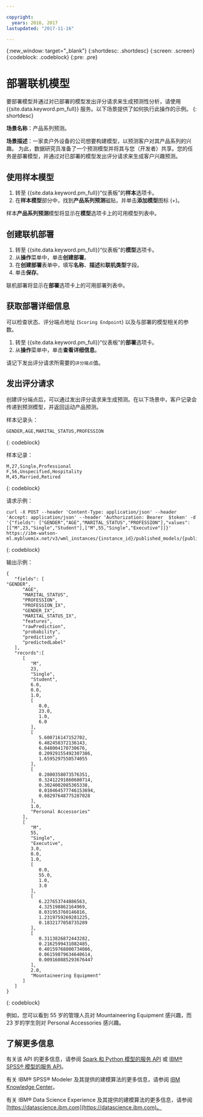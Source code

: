 ```yaml
---

copyright:
  years: 2016, 2017
lastupdated: "2017-11-16"

---
```


{:new_window: target="_blank"}
{:shortdesc: .shortdesc}
{:screen: .screen}
{:codeblock: .codeblock}
{:pre: .pre}

# 部署联机模型

要部署模型并通过对已部署的模型发出评分请求来生成预测性分析，请使用 {{site.data.keyword.pm_full}} 服务。以下场景提供了如何执行此操作的示例。
{: shortdesc}

**场景名称**：产品系列预测。

**场景描述**：一家卖户外设备的公司想要构建模型，以预测客户对其产品系列的兴趣。
为此，数据研究员准备了一个预测模型并将其与您（开发者）共享。您的任务是部署模型，并通过对已部署的模型发出评分请求来生成客户兴趣预测。

## 使用样本模型

1. 转至 {{site.data.keyword.pm_full}}“仪表板”的**样本**选项卡。
2. 在**样本模型**部分中，找到**产品系列预测**磁贴，并单击**添加模型**图标 (+)。

样本**产品系列预测**模型将显示在**模型**选项卡上的可用模型列表中。


## 创建联机部署

1. 转至 {{site.data.keyword.pm_full}}“仪表板”的**模型**选项卡。
2. 从**操作**菜单中，单击**创建部署**。
3. 在**创建部署**表单中，填写**名称**、**描述**和**联机类型**字段。
4. 单击**保存**。

联机部署将显示在**部署**选项卡上的可用部署列表中。

## 获取部署详细信息

可以检查状态、评分端点地址 (`Scoring Endpoint`) 以及与部署的模型相关的参数。

1. 转至 {{site.data.keyword.pm_full}}“仪表板”的**部署**选项卡。
2. 从**操作**菜单中，单击**查看详细信息**。

请记下发出评分请求所需要的`评分端点`值。


## 发出评分请求

创建评分端点后，可以通过发出评分请求来生成预测。在以下场景中，客户记录会传递到预测模型，并返回运动产品预测。

样本记录头：

```
GENDER,AGE,MARITAL_STATUS,PROFESSION
```
{: codeblock}

样本记录：

```
M,27,Single,Professional
F,56,Unspecified,Hospitality
M,45,Married,Retired
```
{: codeblock}

请求示例：

```
curl -X POST --header 'Content-Type: application/json' --header 'Accept: application/json' --header 'Authorization: Bearer  $token' -d '{"fields": ["GENDER","AGE","MARITAL_STATUS","PROFESSION"],"values": [["M",23,"Single","Student"],["M",55,"Single","Executive"]]}' https://ibm-watson-ml.mybluemix.net/v3/wml_instances/{instance_id}/published_models/{published_model_id}/deployments/{deployment_id}/online
```
{: codeblock}

输出示例：

```
{
   "fields": [
"GENDER",
      "AGE",
      "MARITAL_STATUS",
      "PROFESSION",
      "PROFESSION_IX",
      "GENDER_IX",
      "MARITAL_STATUS_IX",
      "features",
      "rawPrediction",
      "probability",
      "prediction",
      "predictedLabel"
   ],
   "records":[
      [
         "M",
         23,
         "Single",
         "Student",
         6.0,
         0.0,
         1.0,
         [
            0.0,
            23.0,
            1.0,
            6.0
         ],
         [
            5.600716147152702,
            6.482458372136143,
            6.048004170730676,
            0.20929155492307386,
            1.6595297550574055
         ],
         [
            0.2800358073576351,
            0.32412291860680714,
            0.3024002085365338,
            0.010464577746153694,
            0.08297648775287028
         ],
         1.0,
         "Personal Accessories"
      ],
      [
         "M",
         55,
         "Single",
         "Executive",
         3.0,
         0.0,
         1.0,
         [
            0.0,
            55.0,
            1.0,
            3.0
         ],
         [
            6.227653744886563,
            4.325198862164969,
            8.031953760146816,
            1.2319759269281225,
            0.1832177058735289
         ],
         [
            0.3113826872443282,
            0.2162599431082485,
            0.40159768800734086,
            0.06159879634640614,
            0.009160885293676447
         ],
         2.0,
         "Mountaineering Equipment"
      ]
   ]
}
```
{: codeblock}

例如，您可以看到 55 岁的管理人员对 Mountaineering Equipment 感兴趣，而 23 岁的学生则对 Personal Accessories 感兴趣。

## 了解更多信息

有关该 API 的更多信息，请参阅 [Spark 和 Python 模型的服务 API](pm_service_api_spark.html) 或 [IBM® SPSS® 模型的服务 API](pm_service_api_spss.html)。

有关 IBM® SPSS® Modeler 及其提供的建模算法的更多信息，请参阅 [IBM Knowledge Center](https://www.ibm.com/support/knowledgecenter/SS3RA7)。

有关 IBM® Data Science Experience 及其提供的建模算法的更多信息，请参阅 [https://datascience.ibm.com](https://datascience.ibm.com)。
